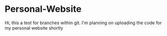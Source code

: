 # Personal-Website

Hi, this a test for branches within git. I'm planning on uploading the code for my personal website shortly
